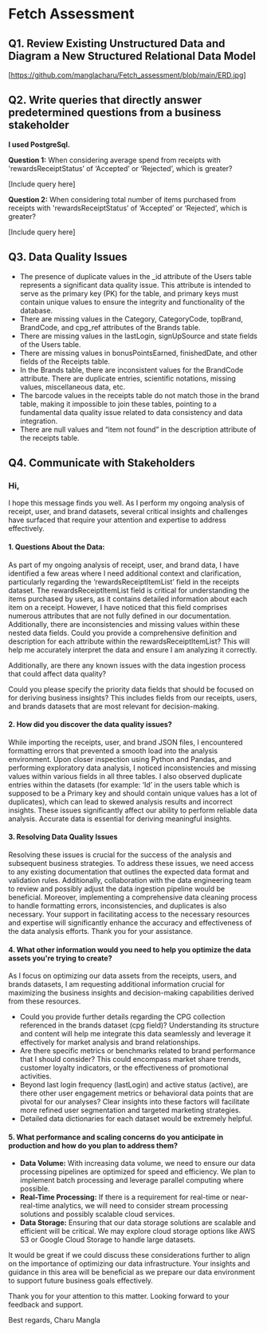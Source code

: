 
  # Fetch Assessment

## Q1. Review Existing Unstructured Data and Diagram a New Structured Relational Data Model

[https://github.com/manglacharu/Fetch_assessment/blob/main/ERD.jpg]

## Q2. Write queries that directly answer predetermined questions from a business stakeholder

**I used PostgreSql.**

**Question 1:** When considering average spend from receipts with 'rewardsReceiptStatus’ of ‘Accepted’ or ‘Rejected’, which is greater?

[Include query here]

**Question 2:** When considering total number of items purchased from receipts with 'rewardsReceiptStatus’ of ‘Accepted’ or ‘Rejected’, which is greater?

[Include query here]

## Q3. Data Quality Issues

- The presence of duplicate values in the _id attribute of the Users table represents a significant data quality issue. This attribute is intended to serve as the primary key (PK) for the table, and primary keys must contain unique values to ensure the integrity and functionality of the database.
- There are missing values in the Category, CategoryCode, topBrand, BrandCode, and cpg_ref attributes of the Brands table.
- There are missing values in the lastLogin, signUpSource and state fields of the Users table.
- There are missing values in bonusPointsEarned, finishedDate, and other fields of the Receipts table.
- In the Brands table, there are inconsistent values for the BrandCode attribute. There are duplicate entries, scientific notations, missing values, miscellaneous data, etc.
- The barcode values in the receipts table do not match those in the brand table, making it impossible to join these tables, pointing to a fundamental data quality issue related to data consistency and data integration.
- There are null values and “item not found” in the description attribute of the receipts table.

## Q4. Communicate with Stakeholders

### Hi,

I hope this message finds you well. As I perform my ongoing analysis of receipt, user, and brand datasets, several critical insights and challenges have surfaced that require your attention and expertise to address effectively.

#### 1. Questions About the Data:

As part of my ongoing analysis of receipt, user, and brand data, I have identified a few areas where I need additional context and clarification, particularly regarding the ‘rewardsReceiptItemList’ field in the receipts dataset. The rewardsReceiptItemList field is critical for understanding the items purchased by users, as it contains detailed information about each item on a receipt. However, I have noticed that this field comprises numerous attributes that are not fully defined in our documentation. Additionally, there are inconsistencies and missing values within these nested data fields. Could you provide a comprehensive definition and description for each attribute within the rewardsReceiptItemList? This will help me accurately interpret the data and ensure I am analyzing it correctly.

Additionally, are there any known issues with the data ingestion process that could affect data quality?

Could you please specify the priority data fields that should be focused on for deriving business insights? This includes fields from our receipts, users, and brands datasets that are most relevant for decision-making.

#### 2. How did you discover the data quality issues?

While importing the receipts, user, and brand JSON files, I encountered formatting errors that prevented a smooth load into the analysis environment. Upon closer inspection using Python and Pandas, and performing exploratory data analysis, I noticed inconsistencies and missing values within various fields in all three tables. I also observed duplicate entries within the datasets (for example: ‘Id’ in the users table which is supposed to be a Primary key and should contain unique values has a lot of duplicates), which can lead to skewed analysis results and incorrect insights. These issues significantly affect our ability to perform reliable data analysis. Accurate data is essential for deriving meaningful insights.

#### 3. Resolving Data Quality Issues

Resolving these issues is crucial for the success of the analysis and subsequent business strategies. To address these issues, we need access to any existing documentation that outlines the expected data format and validation rules. Additionally, collaboration with the data engineering team to review and possibly adjust the data ingestion pipeline would be beneficial. Moreover, implementing a comprehensive data cleaning process to handle formatting errors, inconsistencies, and duplicates is also necessary. Your support in facilitating access to the necessary resources and expertise will significantly enhance the accuracy and effectiveness of the data analysis efforts. Thank you for your assistance.

#### 4. What other information would you need to help you optimize the data assets you're trying to create?

As I focus on optimizing our data assets from the receipts, users, and brands datasets, I am requesting additional information crucial for maximizing the business insights and decision-making capabilities derived from these resources.

- Could you provide further details regarding the CPG collection referenced in the brands dataset (cpg field)? Understanding its structure and content will help me integrate this data seamlessly and leverage it effectively for market analysis and brand relationships.
- Are there specific metrics or benchmarks related to brand performance that I should consider? This could encompass market share trends, customer loyalty indicators, or the effectiveness of promotional activities.
- Beyond last login frequency (lastLogin) and active status (active), are there other user engagement metrics or behavioral data points that are pivotal for our analyses? Clear insights into these factors will facilitate more refined user segmentation and targeted marketing strategies.
- Detailed data dictionaries for each dataset would be extremely helpful.

#### 5. What performance and scaling concerns do you anticipate in production and how do you plan to address them?

- **Data Volume:** With increasing data volume, we need to ensure our data processing pipelines are optimized for speed and efficiency. We plan to implement batch processing and leverage parallel computing where possible.
- **Real-Time Processing:** If there is a requirement for real-time or near-real-time analytics, we will need to consider stream processing solutions and possibly scalable cloud services.
- **Data Storage:** Ensuring that our data storage solutions are scalable and efficient will be critical. We may explore cloud storage options like AWS S3 or Google Cloud Storage to handle large datasets.

It would be great if we could discuss these considerations further to align on the importance of optimizing our data infrastructure. Your insights and guidance in this area will be beneficial as we prepare our data environment to support future business goals effectively.

Thank you for your attention to this matter. Looking forward to your feedback and support.

Best regards,
Charu Mangla
